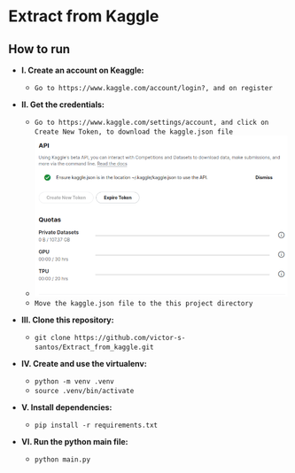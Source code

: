 # Extract from Kaggle

## How to run
* __I. Create an account on Keaggle:__
    - `Go to https://www.kaggle.com/account/login?, and on register`

* __II. Get the credentials:__
    - `Go to https://www.kaggle.com/settings/account, and click on Create New Token, to download the kaggle.json file`
    - ![Create token](images/create_token.png)
    - `Move the kaggle.json file to the this project directory`

* __III. Clone this repository:__
    - `git clone https://github.com/victor-s-santos/Extract_from_kaggle.git`

* __IV. Create and use the virtualenv:__
    - `python -m venv .venv`
    - `source .venv/bin/activate`

* __V. Install dependencies:__
    - `pip install -r requirements.txt`

* __VI. Run the python main file:__
    - `python main.py`
